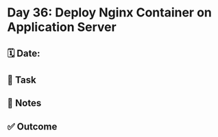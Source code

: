 # Day 36: Deploy Nginx Container on Application Server

## 🗓️ Date:

## 🎯 Task

## 📝 Notes

## ✅ Outcome

